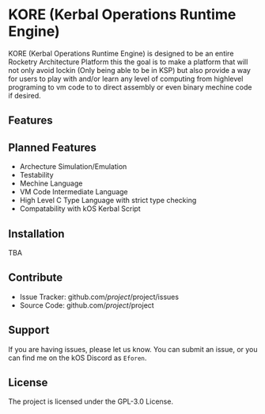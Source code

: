 KORE (Kerbal Operations Runtime Engine)
========

KORE (Kerbal Operations Runtime Engine) is designed to be an entire Rocketry Architecture Platform this the goal is to make a platform that will not only avoid lockin (Only being able to be in KSP) but also provide a way for users to play with and/or learn any level of computing from highlevel programing to vm code to to direct assembly or even binary mechine code if desired.

Features
--------

Planned Features
--------

- Archecture Simulation/Emulation
- Testability
- Mechine Language
- VM Code Intermediate Language
- High Level C Type Language with strict type checking
- Compatability with kOS Kerbal Script

Installation
------------

TBA

Contribute
----------

- Issue Tracker: github.com/$project/$project/issues
- Source Code: github.com/$project/$project

Support
-------

If you are having issues, please let us know.
You can submit an issue,
or you can find me on the kOS Discord as `Eforen`.

License
-------

The project is licensed under the GPL-3.0 License.
